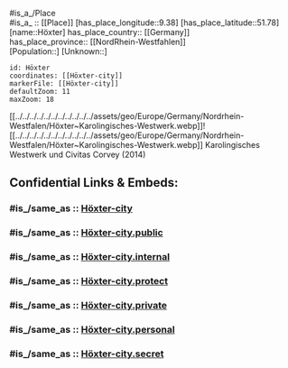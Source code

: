 ﻿---
aliases:
- Hoexter
confidential: public
isDeleted: false
location:
- 51.78
- 9.38
mapmarker: city
mapzoom:
- 7
- 12
SpocWebEntityId: 31082
tags:
- geo/City
type: City
---

#is_a_/Place  
#is_a_ :: [[Place]] 
[has_place_longitude::9.38] 
[has_place_latitude::51.78] 
[name::Höxter] 
has_place_country:: [[Germany]]  
has_place_province:: [[NordRhein-Westfahlen]]  
[Population::] 
[Unknown::] 


```leaflet
id: Höxter
coordinates: [[Höxter-city]] 
markerFile: [[Höxter-city]] 
defaultZoom: 11 
maxZoom: 18
```
[[../../../../../../../../../../../assets/geo/Europe/Germany/Nordrhein-Westfalen/Höxter~Karolingisches-Westwerk.webp]]![[../../../../../../../../../../../assets/geo/Europe/Germany/Nordrhein-Westfalen/Höxter~Karolingisches-Westwerk.webp]] 
Karolingisches Westwerk und Civitas Corvey (2014) 


## Confidential Links & Embeds: 

### #is_/same_as :: [Höxter-city](/_Standards/Earth/Continent/Europe/Europe~Central/Germany/Germany~West/Nordrhein-Westfalen/counties~NW/Höxter/cities~Höxter/Höxter-city.md) 

### #is_/same_as :: [Höxter-city.public](/_public/Earth/Continent/Europe/Europe~Central/Germany/Germany~West/Nordrhein-Westfalen/counties~NW/Höxter/cities~Höxter/Höxter-city.public.md) 

### #is_/same_as :: [Höxter-city.internal](/_internal/Earth/Continent/Europe/Europe~Central/Germany/Germany~West/Nordrhein-Westfalen/counties~NW/Höxter/cities~Höxter/Höxter-city.internal.md) 

### #is_/same_as :: [Höxter-city.protect](/_protect/Earth/Continent/Europe/Europe~Central/Germany/Germany~West/Nordrhein-Westfalen/counties~NW/Höxter/cities~Höxter/Höxter-city.protect.md) 

### #is_/same_as :: [Höxter-city.private](/_private/Earth/Continent/Europe/Europe~Central/Germany/Germany~West/Nordrhein-Westfalen/counties~NW/Höxter/cities~Höxter/Höxter-city.private.md) 

### #is_/same_as :: [Höxter-city.personal](/_personal/Earth/Continent/Europe/Europe~Central/Germany/Germany~West/Nordrhein-Westfalen/counties~NW/Höxter/cities~Höxter/Höxter-city.personal.md) 

### #is_/same_as :: [Höxter-city.secret](/_secret/Earth/Continent/Europe/Europe~Central/Germany/Germany~West/Nordrhein-Westfalen/counties~NW/Höxter/cities~Höxter/Höxter-city.secret.md)

